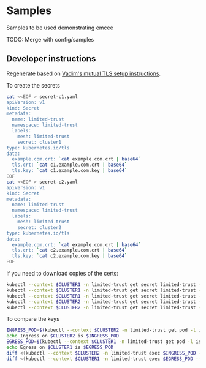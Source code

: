 # Samples

Samples to be used demonstrating emcee

TODO: Merge with config/samples

## Developer instructions

Regenerate based on [Vadim's mutual TLS setup instructions](https://github.com/istio-ecosystem/multi-mesh-examples/tree/master/add_hoc_limited_trust/common-setup#prerequisites-for-three-clusters).

To create the secrets

```bash
cat <<EOF > secret-c1.yaml
apiVersion: v1
kind: Secret
metadata:
  name: limited-trust
  namespace: limited-trust
  labels:
    mesh: limited-trust
    secret: cluster1
type: kubernetes.io/tls
data:
  example.com.crt: `cat example.com.crt | base64`
  tls.crt: `cat c1.example.com.crt | base64`
  tls.key: `cat c1.example.com.key | base64`
EOF
cat <<EOF > secret-c2.yaml
apiVersion: v1
kind: Secret
metadata:
  name: limited-trust
  namespace: limited-trust
  labels:
    mesh: limited-trust
    secret: cluster2
type: kubernetes.io/tls
data:
  example.com.crt: `cat example.com.crt | base64`
  tls.crt: `cat c2.example.com.crt | base64`
  tls.key: `cat c2.example.com.key | base64`
EOF
```

If you need to download copies of the certs:

``` bash
kubectl --context $CLUSTER1 -n limited-trust get secret limited-trust -o jsonpath="{.data.example\.com\.crt}" | base64 -D > example.com.crt
kubectl --context $CLUSTER1 -n limited-trust get secret limited-trust -o jsonpath="{.data.tls\.crt}" | base64 -D > c1.example.com.crt
kubectl --context $CLUSTER1 -n limited-trust get secret limited-trust -o jsonpath="{.data.tls\.key}" | base64 -D > c1.example.com.key
kubectl --context $CLUSTER2 -n limited-trust get secret limited-trust -o jsonpath="{.data.tls\.crt}" | base64 -D > c2.example.com.crt
kubectl --context $CLUSTER2 -n limited-trust get secret limited-trust -o jsonpath="{.data.tls\.key}" | base64 -D > c2.example.com.key
```

To compare the keys

``` bash
INGRESS_POD=$(kubectl --context $CLUSTER2 -n limited-trust get pod -l istio=ingressgateway -o jsonpath='{.items..metadata.name}')
echo Ingress on $CLUSTER2 is $INGRESS_POD
EGRESS_POD=$(kubectl --context $CLUSTER1 -n limited-trust get pod -l istio=egressgateway -o jsonpath='{.items..metadata.name}')
echo Egress on $CLUSTER1 is $EGRESS_POD
diff <(kubectl --context $CLUSTER2 -n limited-trust exec $INGRESS_POD -- cat /etc/istio/mesh/certs/example.com.crt) example.com.crt
diff <(kubectl --context $CLUSTER1 -n limited-trust exec $EGRESS_POD -- cat /etc/istio/mesh/certs/example.com.crt) example.com.crt
```
